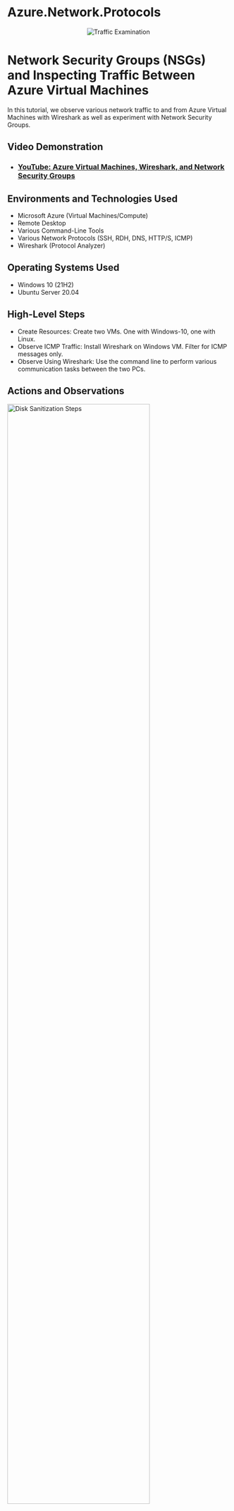 # Azure.Network.Protocols
<p align="center">
<img src="https://i.imgur.com/Ua7udoS.png" alt="Traffic Examination"/> 
</p>

<h1>Network Security Groups (NSGs) and Inspecting Traffic Between Azure Virtual Machines</h1>
In this tutorial, we observe various network traffic to and from Azure Virtual Machines with Wireshark as well as experiment with Network Security Groups. <br />


<h2>Video Demonstration</h2>

- ### [YouTube: Azure Virtual Machines, Wireshark, and Network Security Groups](https://www.youtube.com)

<h2>Environments and Technologies Used</h2>

- Microsoft Azure (Virtual Machines/Compute)
- Remote Desktop
- Various Command-Line Tools
- Various Network Protocols (SSH, RDH, DNS, HTTP/S, ICMP)
- Wireshark (Protocol Analyzer)

<h2>Operating Systems Used </h2>

- Windows 10 (21H2)
- Ubuntu Server 20.04

<h2>High-Level Steps</h2>

- Create Resources: Create two VMs.  One with Windows-10, one with Linux.  
- Observe ICMP Traffic:  Install Wireshark on Windows VM.  Filter for ICMP messages only.
- Observe Using Wireshark:  Use the command line to perform various communication tasks between the two PCs.

<h2>Actions and Observations</h2>

<p>
<img src="https://i.imgur.com/JxPwNaD.png" height="80%" width="80%" alt="Disk Sanitization Steps"/>
</p>
<p>
Resourse group: Pandora with two VMs (Win-10 and Linux).
</p>
<br />

<p>
<img src="https://i.imgur.com/fSfT6Vi.png" height="80%" width="80%" alt="Disk Sanitization Steps"/>
</p>
<p>
Win-10 spamming everything.
</p>
<br />

<p>
<img src="https://i.imgur.com/49ZPSqp.png" height="80%" width="80%" alt="Disk Sanitization Steps"/>
</p>
Filtering only for icmp traffic using Wireshark.
</p>
<br />

<p>
<img src="https://i.imgur.com/SXFYoHd.png" height="80%" width="80%" alt="Disk Sanitization Steps"/>
</p>
<p>
Using perpetual ping on CMD line.
</p>
<br />
<p>
<img src="https://i.imgur.com/cWxx0Ay.png" height="80%" width="80%" alt="Disk Sanitization Steps"/>
</p>
<p>
Creating new security rule on Azure to stop pings.
</p>
<br />

<p>
<img src="https://i.imgur.com/mpS3k5l.png" height="80%" width="80%" alt="Disk Sanitization Steps"/>
</p>
<p>
Pings have now stopped.
</p>
<br />

<p>
<img src="https://i.imgur.com/3g7bmJ1.png" height="80%" width="80%" alt="Disk Sanitization Steps"/>
</p>
<p>
Logged into Linux VM through CMD.  Using SSH to establish a connection.
</p>
<br />
<p>
<img src="https://i.imgur.com/z10bsDp.png" height="80%" width="80%" alt="Disk Sanitization Steps"/>
</p>
<p>
Now back monitoring dhcp traffic on Wireshark.
</p>
<br />
</p>
<br />
<p>
<img src="https://i.imgur.com/z10bsDp.png" height="80%" width="80%" alt="Disk Sanitization Steps"/>
</p>
<p>
Shows dns results for Microsoft website and traffic on Wireshark.
</p>

<p>
<img src="https://i.imgur.com/oaU9ix0.png" height="80%" width="80%" alt="Disk Sanitization Steps"/>
</p>
<p>
Final picture shows rdp using tcp port on Wireshark.
</p>
